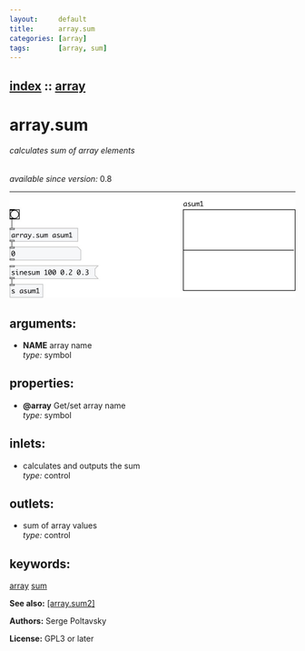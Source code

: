 ```yaml
---
layout:     default
title:      array.sum
categories: [array]
tags:       [array, sum]
---
```

[index](index.html) :: [array](category_array.html)
---

# array.sum

###### calculates sum of array elements

*available since version:* 0.8

---




[![example](../examples/img/array.sum.jpg)](../examples/pd/array.sum.pd)



## arguments:

* **NAME**
array name<br>
_type:_ symbol<br>





## properties:

* **@array** 
Get/set array name<br>
_type:_ symbol<br>



## inlets:

* calculates and outputs the sum<br>
_type:_ control



## outlets:

* sum of array values<br>
_type:_ control



## keywords:

[array](keywords/array.html)
[sum](keywords/sum.html)



**See also:**
[\[array.sum2\]](array.sum2.html)




**Authors:** Serge Poltavsky




**License:** GPL3 or later





